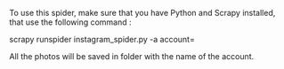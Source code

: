 To use this spider,
make sure that you have Python and Scrapy installed,
that use the following command :

scrapy runspider instagram_spider.py -a account=<name of the account>

All the photos will be saved in folder with the name of the account.
